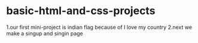 # basic-html-and-css-projects
1.our first mini-project is indian flag because of I love my country
2.next we make a singup and singin page 

